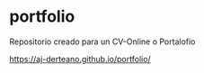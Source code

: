 # portfolio
Repositorio creado para un CV-Online o Portalofio

https://aj-derteano.github.io/portfolio/
